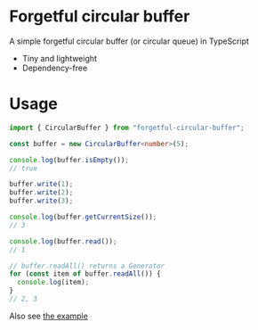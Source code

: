 # Forgetful circular buffer
A simple forgetful circular buffer (or circular queue) in TypeScript
- Tiny and lightweight
- Dependency-free

# Usage
``` TypeScript
import { CircularBuffer } from "forgetful-circular-buffer";

const buffer = new CircularBuffer<number>(5);

console.log(buffer.isEmpty());
// true

buffer.write(1);
buffer.write(2);
buffer.write(3);

console.log(buffer.getCurrentSize());
// 3

console.log(buffer.read());
// 1

// buffer.readAll() returns a Generator
for (const item of buffer.readAll()) {
  console.log(item);
}
// 2, 3
```

Also see [the example](https://github.com/mdezh/forgetful-circular-buffer/blob/master/examples/example.ts)
